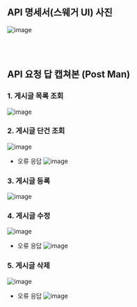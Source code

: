 ## API 명세서(스웨거 UI) 사진
![image](https://github.com/user-attachments/assets/f2659f4f-66a3-4c1c-9c3d-104e8b0e80aa)

<br><br>

## API 요청 답 캡쳐본 (Post Man)
### 1. 게시글 목록 조회
![image](https://github.com/user-attachments/assets/18658119-a7e9-4f80-bd4a-f29e47dd7485)

### 2. 게시글 단건 조회
![image](https://github.com/user-attachments/assets/de6565d8-f670-4039-ace0-2f2010f248dd)

- 오류 응답
![image](https://github.com/user-attachments/assets/d4c38089-208f-421f-8630-f0116fc4c0dc)

### 3. 게시글 등록
![image](https://github.com/user-attachments/assets/097f9148-c69c-48a3-a06c-547257af0ae3)

### 4. 게시글 수정
![image](https://github.com/user-attachments/assets/ceb0e617-c4c5-4435-9afd-9c1fe9c26697)

- 오류 응답
![image](https://github.com/user-attachments/assets/692c715f-7fe2-4f37-94c1-bcdd1ce5f818)

### 5. 게시글 삭제
![image](https://github.com/user-attachments/assets/840720cc-034e-45a6-af37-55d54dcd0a72)

- 오류 응답
![image](https://github.com/user-attachments/assets/39049ee6-69d5-499c-bd43-8d543c98ce01)
